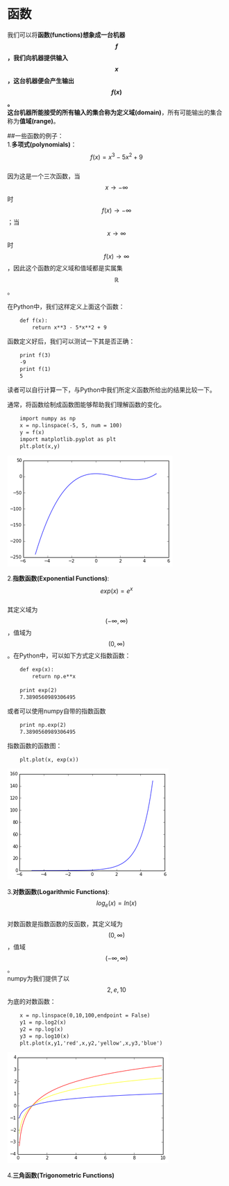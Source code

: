 # 函数
我们可以将**函数(functions)**想象成一台机器$$f$$，我们向机器提供输入$$x$$，这台机器便会产生输出$$f(x)$$。  
这台机器所能接受的所有输入的集合称为**定义域(domain)**，所有可能输出的集合称为**值域(range)**。  

##一些函数的例子：  
1.**多项式(polynomials)**：  
$$f(x)=x^3-5x^2+9$$  
因为这是一个三次函数，当$$x\rightarrow -\infty$$ 时 $$f(x)\rightarrow -\infty$$；当$$x\rightarrow \infty$$ 时$$f(x)\rightarrow \infty$$，因此这个函数的定义域和值域都是实属集$$\mathbb{R}$$。    

在Python中，我们这样定义上面这个函数：    
```
    def f(x):
        return x**3 - 5*x**2 + 9
```
函数定义好后，我们可以测试一下其是否正确：  
```
    print f(3)
    -9
    print f(1)
    5
```
读者可以自行计算一下，与Python中我们所定义函数所给出的结果比较一下。  

通常，将函数绘制成函数图能够帮助我们理解函数的变化。  
```
    import numpy as np
    x = np.linspace(-5, 5, num = 100)
    y = f(x)
    import matplotlib.pyplot as plt
    plt.plot(x,y)
```
![01-01 plot of a polynomial function](images/01-01.png)

2.**指数函数(Exponential Functions)**:   
$$exp(x)=e^x$$  
其定义域为$$(-\infty,\infty)$$，值域为$$(0,\infty)$$。在Python中，可以如下方式定义指数函数：  
```
    def exp(x):
        return np.e**x
    
    print exp(2)
    7.3890560989306495
```
或者可以使用numpy自带的指数函数  
```
    print np.exp(2)
    7.3890560989306495
```
指数函数的函数图：  
```
    plt.plot(x, exp(x))
```
![01-02 plot of a exponential function](images/01-02expfunction.png)

3.**对数函数(Logarithmic Functions)**:  
$$log_{e}(x)=ln(x)$$  
对数函数是指数函数的反函数，其定义域为$$(0,\infty)$$，值域$$(-\infty,\infty)$$。   
numpy为我们提供了以$$2,e,10$$为底的对数函数：  
```
    x = np.linspace(0,10,100,endpoint = False)
    y1 = np.log2(x)
    y2 = np.log(x)
    y3 = np.log10(x)
    plt.plot(x,y1,'red',x,y2,'yellow',x,y3,'blue')
```
![01-03 plot of three logarithmic functions](images/01-03logfunction.png)



4.**三角函数(Trigonometric Functions)** 


